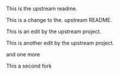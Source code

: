 
This is the upstream readme.

This is a change to the. upstream README.

This is an edit by the upstream project.

This is another edit by the upstream project.

and one more

This a second fork

